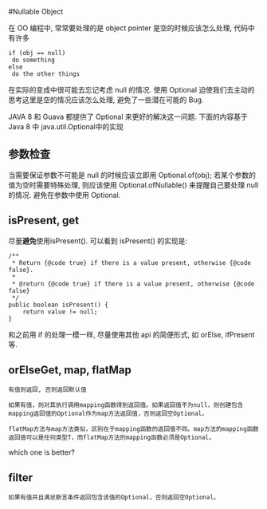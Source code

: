#Nullable Object

在 OO 编程中, 常常要处理的是 object pointer 是空的时候应该怎么处理, 代码中有许多

```
if (obj == null)
 do something
else 
 do the other things
```
在实际的变成中很可能去忘记考虑 null 的情况. 使用 Optional 迫使我们去主动的思考这里是空的情况应该怎么处理, 避免了一些潜在可能的 Bug.

JAVA 8 和 Guava 都提供了 Optional 来更好的解决这一问题. 下面的内容基于Java 8 中 java.util.Optional中的实现

## 参数检查
当需要保证参数不可能是 null 的时候应该立即用 Optional.of(obj); 若某个参数的值为空时需要特殊处理, 则应该使用 Optional.ofNullable() 来提醒自己要处理 null 的情况.
避免在参数中使用 Optional<T>.

## isPresent, get
尽量**避免**使用isPresent().
可以看到 isPresent() 的实现是:

```
/**
 * Return {@code true} if there is a value present, otherwise {@code false}. 
 * 
 * @return {@code true} if there is a value present, otherwise {@code false} 
 */
public boolean isPresent() { 
    return value != null;
}
```

和之前用 if 的处理一模一样, 尽量使用其他 api 的简便形式, 如 orElse, ifPresent等.

## orElseGet, map, flatMap

```
有值则返回, 否则返回默认值
```

```
如果有值，则对其执行调用mapping函数得到返回值。如果返回值不为null，则创建包含mapping返回值的Optional作为map方法返回值，否则返回空Optional。
```

```
flatMap方法与map方法类似，区别在于mapping函数的返回值不同。map方法的mapping函数返回值可以是任何类型T，而flatMap方法的mapping函数必须是Optional。
```

which one is better?

## filter
```
如果有值并且满足断言条件返回包含该值的Optional，否则返回空Optional。
```
